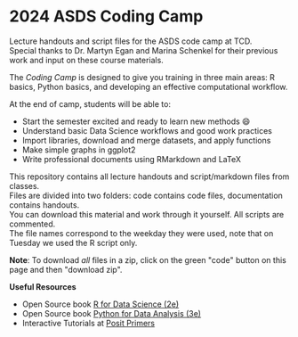 # 2024 ASDS Coding Camp
Lecture handouts and script files for the ASDS code camp at TCD.\
Special thanks to Dr. Martyn Egan and Marina Schenkel for their previous work and input on these course materials.


The *Coding Camp* is designed to give you training in three main areas: R basics, Python basics, and developing an effective computational workflow.

At the end of camp, students will be able to:

- Start the semester excited and ready to learn new methods :smile:
- Understand basic Data Science workflows and good work practices
- Import libraries, download and merge datasets, and apply functions
- Make simple graphs in ggplot2
- Write professional documents using RMarkdown and LaTeX

This repository contains all lecture handouts and script/markdown files from classes.\
Files are divided into two folders: code contains code files, documentation contains handouts.\
You can download this material and work through it yourself. All scripts are commented.\
The file names correspond to the weekday they were used, note that on Tuesday we used the R script only.

**Note**: To download *all* files in a zip, click on the green "code" button on this page and then "download zip".

**Useful Resources**

-	Open Source book [R for Data Science (2e) ](https://r4ds.hadley.nz)
-	Open Source book [Python for Data Analysis (3e)](https://wesmckinney.com/book)
-	Interactive Tutorials at [Posit Primers](https://posit.cloud/learn/primers) 

